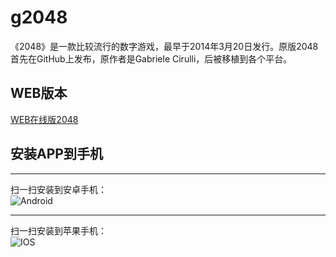 # g2048
《2048》是一款比较流行的数字游戏，最早于2014年3月20日发行。原版2048首先在GitHub上发布，原作者是Gabriele Cirulli，后被移植到各个平台。
## WEB版本
[WEB在线版2048](https://allcky.github.io/g2048/)
## 安装APP到手机
---------------------------------------------
扫一扫安装到安卓手机：<br>
![Android](https://allcky.github.io/g2048/android.png)

-----------
扫一扫安装到苹果手机：<br>
![IOS](https://allcky.github.io/g2048/ios.png)


